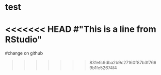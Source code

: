 # test
<<<<<<< HEAD
#"This is a line from RStudio"
=======
#change on github
>>>>>>> 831efc9dba2b9c27160f87b3f7699b1fe52674f4
